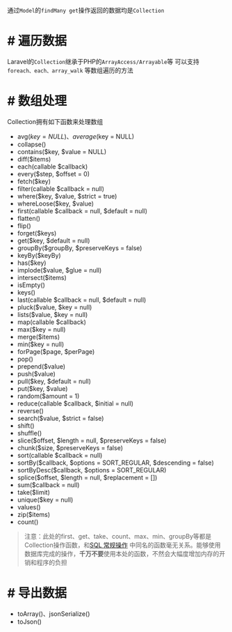 通过`Model`的`findMany get`操作返回的数据均是`Collection`
# # 遍历数据
Laravel的`Collection`继承于PHP的`ArrayAccess/Arrayable`等
可以支持 `foreach、each、array_walk` 等数组遍历的方法

# # 数组处理
Collection拥有如下函数来处理数组
- avg($key = NULL)、average($key = NULL)
- collapse()
- contains($key, $value = NULL)
- diff($items)
- each(callable $callback)
- every($step, $offset = 0)
- fetch($key)
- filter(callable $callback = null)
- where($key, $value, $strict = true)
- whereLoose($key, $value)
- first(callable $callback = null, $default = null)
- flatten()
- flip()
- forget($keys)
- get($key, $default = null)
- groupBy($groupBy, $preserveKeys = false)
- keyBy($keyBy)
- has($key)
- implode($value, $glue = null)
- intersect($items)
- isEmpty()
- keys()
- last(callable $callback = null, $default = null)
- pluck($value, $key = null)
- lists($value, $key = null)
- map(callable $callback)
- max($key = null)
- merge($items)
- min($key = null)
- forPage($page, $perPage)
- pop()
- prepend($value)
- push($value)
- pull($key, $default = null)
- put($key, $value)
- random($amount = 1)
- reduce(callable $callback, $initial = null)
- reverse()
- search($value, $strict = false)
- shift()
- shuffle()
- slice($offset, $length = null, $preserveKeys = false)
- chunk($size, $preserveKeys = false)
- sort(callable $callback = null)
- sortBy($callback, $options = SORT_REGULAR, $descending = false)
- sortByDesc($callback, $options = SORT_REGULAR)
- splice($offset, $length = null, $replacement = [])
- sum($callback = null)
- take($limit)
- unique($key = null)
- values()
- zip($items)
- count()

> 注意：此处的first、get、take、count、max、min、groupBy等都是Collection操作函数，和[SQL 常规操作](chapter-mvrc/chapter-model/sql-常规操作.md)
中同名的函数毫无关系。能够使用数据库完成的操作，**千万不要**使用本处的函数，不然会大幅度增加内存的开销和程序的负担

# # 导出数据
- toArray()、jsonSerialize()
- toJson()